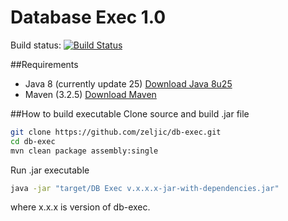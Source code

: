 Database Exec 1.0
===
Build status: [![Build Status](https://travis-ci.org/zeljic/db-exec.svg?branch=master)](https://travis-ci.org/zeljic/db-exec)  

##Requirements
- Java 8 (currently update 25) [Download Java 8u25](http://www.oracle.com/technetwork/java/javase/downloads/jdk8-downloads-2133151.html)
- Maven (3.2.5) [Download Maven](http://maven.apache.org/download.cgi)

##How to build executable
Clone source and build .jar file
```bash
git clone https://github.com/zeljic/db-exec.git
cd db-exec
mvn clean package assembly:single
```

Run .jar executable
```bash
java -jar "target/DB Exec v.x.x.x-jar-with-dependencies.jar"
```
where x.x.x is version of db-exec.